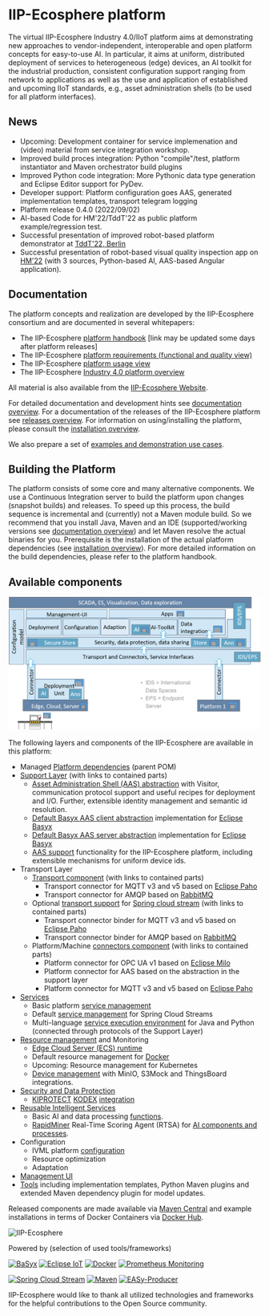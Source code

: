 # IIP-Ecosphere platform 

The virtual IIP-Ecosphere Industry 4.0/IIoT platform aims at demonstrating new approaches to vendor-independent, interoperable and open platform concepts for easy-to-use AI. In particular, it aims at uniform, distributed deployment of services to heterogeneous (edge) devices, an AI toolkit for the industrial production, consistent configuration support ranging from network to applications as well as the use and application of established and upcoming IIoT standards, e.g., asset administration shells (to be used for all platform interfaces).

## News

* Upcoming: Development container for service implemenation and (video) material from service integration workshop.
* Improved build proces integration: Python "compile"/test, platform instantiator and Maven  orchestrator build plugins
* Improved Python code integration: More Pythonic data type generation and Eclipse Editor support for PyDev.
* Developer support: Platform configuration goes AAS, generated implementation templates, transport telegram logging
* Platform release 0.4.0 (2022/09/02)
* AI-based Code for HM'22/TddT'22 as public platform example/regression test.
* Successful presentation of improved robot-based platform demonstrator at [TddT'22, Berlin](https://www.digitale-technologien.de/DT/Redaktion/DE/Veranstaltungen/2022/DT/220829_Tage_der_digitalen_Technologien.html) 
* Successful presentation of robot-based visual quality inspection app on [HM'22](https://www.hannovermesse.de/de/) (with 3 sources, Python-based AI, AAS-based Angular application).

## Documentation

The platform concepts and realization are developed by the IIP-Ecosphere consortium and are documented in several whitepapers:
  * The IIP-Ecosphere [platform handbook](https://doi.org/10.5281/zenodo.7047640) [link may be updated some days after platform releases]
  * The IIP-Ecosphere [platform requirements (functional and quality view)](https://doi.org/10.5281/zenodo.4485774)
  * The IIP-Ecosphere [platform usage view](https://doi.org/10.5281/zenodo.4485801)
  * The IIP-Ecosphere [Industry 4.0 platform overview](https://doi.org/10.5281/zenodo.4485756)

All material is also available from the [IIP-Ecosphere Website](https://www.iip-ecosphere.eu/).

For detailed documentation and development hints see [documentation overview](https://github.com/iip-ecosphere/platform/tree/main/platform/documentation/README.md). For a documentation of the releases of the IIP-Ecosphere platform see [releases overview](https://github.com/iip-ecosphere/platform/tree/main/platform/documentation/RELEASES.md). For information on using/installing the platform, please consult the [installation overview](https://github.com/iip-ecosphere/platform/tree/main/platform/documentation/INSTALL.md). 

We also prepare a set of [examples and demonstration use cases](https://github.com/iip-ecosphere/platform/tree/main/platform/examples/README.md).

## Building the Platform

The platform consists of some core and many alternative components. We use a Continuous Integration server to build the platform upon changes (snapshot builds) and releases. To speed up this process, the build sequence is incremental and (currently) not a Maven module build. So we recommend that you install Java, Maven and an IDE (supported/working versions see [documentation overview](https://github.com/iip-ecosphere/platform/tree/main/platform/documentation/README.md)) and let Maven resolve the actual binaries for you. Prerequisite is the installation of the actual platform dependencies (see [installation overview](https://github.com/iip-ecosphere/platform/tree/main/platform/documentation/INSTALL.md)). For more detailed information on the build dependencies, please refer to the platform handbook.

## Available components

![Architecture Overview](ArchitectureOverview.png)


The following layers and components of the IIP-Ecosphere are available in this platform:
* Managed [Platform dependencies](https://github.com/iip-ecosphere/platform/tree/main/platform/platformDependencies/README.md) (parent POM)
* [Support Layer](https://github.com/iip-ecosphere/platform/tree/main/platform/support/README.md) (with links to contained parts)
    * [Asset Administration Shell (AAS) abstraction](https://github.com/iip-ecosphere/platform/tree/main/platform/support.aas.basyx/README.md) with Visitor, communication protocol support and useful recipes for deployment and I/O. Further, extensible identity management and semantic id resolution.
    * [Default Basyx AAS client abstraction](https://github.com/iip-ecosphere/platform/tree/main/platform/support.aas.basxy/README.md) implementation for [Eclipse Basyx](https://www.eclipse.org/basyx/)
    * [Default Basyx AAS server abstraction](https://github.com/iip-ecosphere/platform/tree/main/platform/support.aas.basxy/README.md) implementation for [Eclipse Basyx](https://www.eclipse.org/basyx/)
    * [AAS support](https://github.com/iip-ecosphere/platform/tree/main/platform/support.iip-aas/README.md) functionality for the IIP-Ecosphere platform, including extensible mechanisms for uniform device ids.
* Transport Layer
    * [Transport component](https://github.com/iip-ecosphere/platform/tree/main/platform/transport/README.md) (with links to contained parts)
         * Transport connector for MQTT v3 and v5 based on [Eclipse Paho](https://www.eclipse.org/paho/)
         * Transport connector for AMQP based on [RabbitMQ](https://www.rabbitmq.com/)
    * Optional [transport support](https://github.com/iip-ecosphere/platform/tree/main/platform/transport/README.md) for [Spring cloud stream](https://spring.io/projects/spring-cloud-stream) (with links to contained parts)
         * Transport connector binder for MQTT v3 and v5 based on [Eclipse Paho](https://www.eclipse.org/paho/)
         * Transport connector binder for AMQP based on [RabbitMQ](https://www.rabbitmq.com/)
    * Platform/Machine [connectors component](https://github.com/iip-ecosphere/platform/tree/main/platform/connectors/README.md) (with links to contained parts)
       * Platform connector for OPC UA v1 based on [Eclipse Milo](https://projects.eclipse.org/projects/iot.milo)
       * Platform connector for AAS based on the abstraction in the support layer
       * Platform connector for MQTT v3 and v5 based on [Eclipse Paho](https://www.eclipse.org/paho/)
 * [Services](https://github.com/iip-ecosphere/platform/tree/main/platform/services/README.md) 
    * Basic platform [service management](https://github.com/iip-ecosphere/platform/tree/main/platform/services/services/README.md) 
    * Default [service management](https://github.com/iip-ecosphere/platform/tree/main/platform/services/services.spring/README.md) for Spring Cloud Streams
    * Multi-language [service execution environment](https://github.com/iip-ecosphere/platform/tree/main/platform/services/services.execution/README.md) for Java and Python (connected through protocols of the Support Layer)
 * [Resource management](https://github.com/iip-ecosphere/platform/tree/main/platform/resources/README.md) and Monitoring
    * [Edge Cloud Server (ECS) runtime](https://github.com/iip-ecosphere/platform/tree/main/platform/resources/ecsRuntime/README.md)
    * Default resource management for [Docker](https://github.com/iip-ecosphere/platform/tree/main/platform/resources/ecsRuntime.docker/README.md)
    * Upcoming: Resource management for Kubernetes
    * [Device management](https://github.com/iip-ecosphere/platform/tree/main/platform/resources/deviceMgt/README.md) with MinIO, S3Mock and ThingsBoard integrations.
 * [Security and Data Protection](https://github.com/iip-ecosphere/platform/tree/main/platform/securityDataProtection/README.md)
    * [KIPROTECT](https://kiprotect.com/) [KODEX](https://heykodex.com/) [integration](https://github.com/iip-ecosphere/platform/tree/main/platform/securityDataProtection/security.services.kodex/README.md)
 * [Reusable Intelligent Services](https://github.com/iip-ecosphere/platform/tree/main/platform/reusableIntelligentServices/README.md)
    * Basic AI and data processing [functions](https://github.com/iip-ecosphere/platform/tree/main/platform/reusableIntelligentServices/kiServices.functions/README.md).
    * [RapidMiner](https://rapidminer.com) Real-Time Scoring Agent (RTSA) for [AI components and processes](https://github.com/iip-ecosphere/platform/tree/main/platform/reusableIntelligentServices/kiServices.rapidminer.rtsa/README.md).
 * Configuration
    * IVML platform [configuration](https://github.com/iip-ecosphere/platform/tree/main/platform/configuration/configuration/README.md)
    * Resource optimization
    * Adaptation
 * [Management UI](https://github.com/iip-ecosphere/platform/tree/main/platform/managementUI/README.md)
 * [Tools](https://github.com/iip-ecosphere/platform/tree/main/platform/tools/README.md) including implementation templates, Python Maven plugins and extended Maven dependency plugin for model updates.
    

Released components are made available via [Maven Central](https://search.maven.org/search?q=iip-ecosphere) and example installations in terms of Docker Containers via [Docker Hub](https://hub.docker.com/r/iipecosphere/platform).

![IIP-Ecosphere](logo.png)



Powered by (selection of used tools/frameworks)

<a href="https://www.eclipse.org/basyx"><img src="https://www.eclipse.org/basyx/img/basyxlogo.png" alt="BaSyx" width="200"/></a> 
<a href="https://iot.eclipse.org"><img src="https://iot.eclipse.org/iot-logo-social.png" alt="Eclipse IoT" width="100"/></a> 
<a href="https://www.docker.com"><img src="https://www.docker.com/wp-content/uploads/2022/05/Docker_Temporary_Image_Google_Blue_1080x1080_v1.png" alt="Docker" width="100"/></a> 
<a href="https://prometheus.io"><img src="https://prometheus.io/assets/favicons/android-chrome-192x192.png" alt="Prometheus Monitoring" width="100"/></a>
<br/>

<a href="https://spring.io"><img src="https://spring.io/images/spring-logo-9146a4d3298760c2e7e49595184e1975.svg" alt="Spring Cloud Stream" width="200"/></a> 
<a href="https://maven.apache.org"><img src="https://maven.apache.org/images/maven-logo-black-on-white.png" alt="Maven" width="200"/></a> 
<a href="https://sse.uni-hildesheim.de"><img src="https://sse.uni-hildesheim.de/media/_migrated/pics/EASy_Logo_02.png" alt="EASy-Producer" width="100"/></a> 

IIP-Ecosphere would like to thank all utilized technologies and frameworks for the helpful contributions to the Open Source community.
